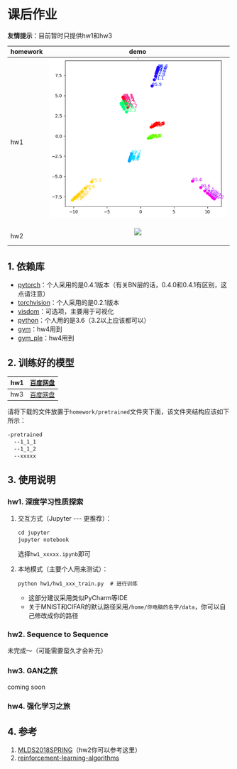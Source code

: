# 课后作业

**友情提示**：目前暂时只提供hw1和hw3

| homework                                | demo     |
| ------------------------------------------------------------ | ---- |
| hw1 |  <div align="center"> <img src="../png/hw1.png" width="400"/> </div><br>    |
| hw2 |   <div align="center"> <img src="../png/hw3.gif" width="400"/> </div><br>   |

## 1. 依赖库

- [pytorch](https://pytorch.org/)：个人采用的是0.4.1版本（有关BN层的话，0.4.0和0.4.1有区别，这点请注意）
- [torchvision](https://github.com/pytorch/vision)：个人采用的是0.2.1版本
- [visdom](https://github.com/facebookresearch/visdom)：可选项，主要用于可视化
- [python](https://www.python.org/)：个人用的是3.6（3.2以上应该都可以）
- [gym](https://github.com/openai/gym)：hw4用到
- [gym_ple](https://github.com/lusob/gym-ple)：hw4用到

## 2. 训练好的模型

| hw1  | [百度网盘](https://pan.baidu.com/s/17e68m2zOWPqSu43cj_R2yQ) |
| ---- | ----------------------------------------------------------- |
| hw3  | [百度网盘]()                                                |

请将下载的文件放置于`homework/pretrained`文件夹下面，该文件夹结构应该如下所示：

```shell
-pretrained
  --1_1_1
  --1_1_2
  --xxxxx
```

## 3. 使用说明

### hw1. 深度学习性质探索

1. 交互方式（Jupyter --- 更推荐）：

   ```shell
   cd jupyter
   jupyter notebook
   ```

   选择`hw1_xxxxx.ipynb`即可

2. 本地模式（主要个人用来测试）：

   ```shell
   python hw1/hw1_xxx_train.py  # 进行训练
   ```

   - 这部分建议采用类似PyCharm等IDE
   - 关于MNIST和CIFAR的默认路径采用`/home/你电脑的名字/data`，你可以自己修改成你的路径

### hw2. Sequence to Sequence

未完成～（可能需要蛮久才会补充）

### hw3. GAN之旅 

coming soon

### hw4. 强化学习之旅



## 4. 参考

1. [MLDS2018SPRING](https://github.com/victoresque/MLDS2018SPRING)（hw2你可以参考这里）
2. [reinforcement-learning-algorithms](https://github.com/TianhongDai/reinforcement-learning-algorithms)